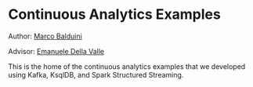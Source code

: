 # Continuous Analytics Examples

Author: [Marco Balduini](https://marcobalduini.com/)

Advisor: [Emanuele Della Valle](http://emanueledellavalle.org/)

This is the home of the continuous analytics examples that we developed using Kafka, KsqlDB, and Spark Structured Streaming.
